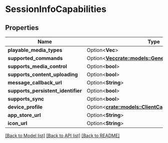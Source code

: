 # SessionInfoCapabilities

## Properties

Name | Type | Description | Notes
------------ | ------------- | ------------- | -------------
**playable_media_types** | Option<**Vec<String>**> |  | [optional]
**supported_commands** | Option<[**Vec<crate::models::GeneralCommandType>**](GeneralCommandType.md)> |  | [optional]
**supports_media_control** | Option<**bool**> |  | [optional]
**supports_content_uploading** | Option<**bool**> |  | [optional]
**message_callback_url** | Option<**String**> |  | [optional]
**supports_persistent_identifier** | Option<**bool**> |  | [optional]
**supports_sync** | Option<**bool**> |  | [optional]
**device_profile** | Option<[**crate::models::ClientCapabilitiesDeviceProfile**](ClientCapabilities_DeviceProfile.md)> |  | [optional]
**app_store_url** | Option<**String**> |  | [optional]
**icon_url** | Option<**String**> |  | [optional]

[[Back to Model list]](../README.md#documentation-for-models) [[Back to API list]](../README.md#documentation-for-api-endpoints) [[Back to README]](../README.md)


